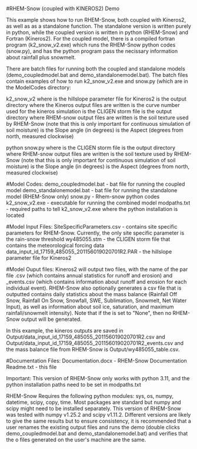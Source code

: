 #RHEM-Snow (coupled with KINEROS2) Demo

This example shows how to run RHEM-Snow, both coupled with Kineros2, as well as as a standalone function.
The standalone version is written purely in python, while the coupled version is written in python (RHEM-Snow)
and Fortran (Kineros2).  For the coupled model, there is a compiled fortran program (k2_snow_v2.exe) which runs
the RHEM-Snow python codes (snow.py), and has the python program pass the necissary information about rainfall
plus snowmelt.  

There are batch files for running both the coupled and standalone models (demo_coupledmodel.bat and 
demo_standalonemodel.bat).  The batch files contain examples of how to run k2_snow_v2.exe and snow.py (which are
in the ModelCodes directory:

k2_snow_v2 <Kineros PAR File> <KINEROS Output Directory> <KINEROS CN> <CLIGEN stm file> <RHEM-Snow Output Directory> <Soil Type> <Slope> <Aspect>
where <Kineros PAR File> is the hillslope parameter file for Kineros2
      <KINEROS Output Directory> is the output directory where the Kineros output files are written
	  <KINEROS CN> is the curve number used for the kineros simulation
	  <CLIGEN stm file> is the CLIGEN storm file
	  <RHEM-Snow Output Directory> is the output directory where RHEM-snow output files are written
	  <Soil Type> is the soil texture used by RHEM-Snow (note that this is only important for continuous simulation of soil moisture)
	  <Slope> is the Slope angle (in degrees)
	  <Aspect> is the Aspect (degrees from north, measured clockwise)
	  
python snow.py <CLIGEN stm file> <RHEM-Snow Output Directory> <Soil Type> <Slope> <Aspect>
where <CLIGEN stm file> is the CLIGEN storm file
	  <RHEM-Snow Output Directory> is the output directory where RHEM-snow output files are written
	  <Soil Type> is the soil texture used by RHEM-Snow (note that this is only important for continuous simulation of soil moisture)
	  <Slope> is the Slope angle (in degrees)
	  <Aspect> is the Aspect (degrees from north, measured clockwise)

#Model Codes: 
demo_coupledmodel.bat - bat file for running the coupled model
demo_standalonemodel.bat - bat file for running the standalone model (RHEM-Snow only)
snow.py - Rhem-snow python codes
k2_snow_v2.exe - executable for running the combined model
modpaths.txt - required paths to tell k2_snow_v2.exe where the python installation is located

#Model Input Files:
SiteSpecificParameters.csv - contains site specific parameters for RHEM-Snow.  Currently, the only site specific parameter is 
the rain-snow threshold
wy485055.stm - the CLIGEN storm file that contains the meteorological forcing data
data_input_id_17159_485055_201156019020701R2.PAR - the hillslope parameter file for Kineros2

#Model Ouput files:
Kineros2 will output two files, with the name of the par file .csv (which contains annual statistics for runoff and 
erosion) and _events.csv (which contains information about runoff and erosion for each individual event). RHEM-Snow 
also optionally generates a csv file that is outputted contains daily statistics about the mass balance (Rainfall 
Off Snow, Rainfall On Snow, Snowfall, SWE, Sublimation, Snowmelt, Net Water Input), as well as information about 
soil ice, saturation, and maximum rainfall/snowmelt intensity). Note that if the <RHEM-Snow Output Directory> is set 
to "None", then no RHEM-Snow output will be generated.

In this example, the kineros outputs are saved in Output/data_input_id_17159_485055_201156019020701R2.csv and 
Output/data_input_id_17159_485055_201156019020701R2_events.csv and the mass balance file from RHEM-Snow is
Output/wy485055_table.csv.

#Documentation Files:
Documentation.docx - RHEM-Snow Documentation
Readme.txt - this file



Important: This version of RHEM-Snow only works with python 3.11, and the python installation paths need to be 
set in modpaths.txt

RHEM-Snow Requires the following python modules: sys, os, numpy, datetime, scipy, copy, time.  Most packages are standard 
but numpy and scipy might need to be installed separately.  This version of RHEM-Snow was tested with numpy v1.25.2 and 
scipy v1.11.2.  Different versions are likely to give the same results but to ensure consistency, it is recommended that a 
user renames the existing output files and runs the demo (double clicks demo_coupledmodel.bat and demo_standalonemodel.bat) 
and verifies that the o files generated on the user's machine are the same.
